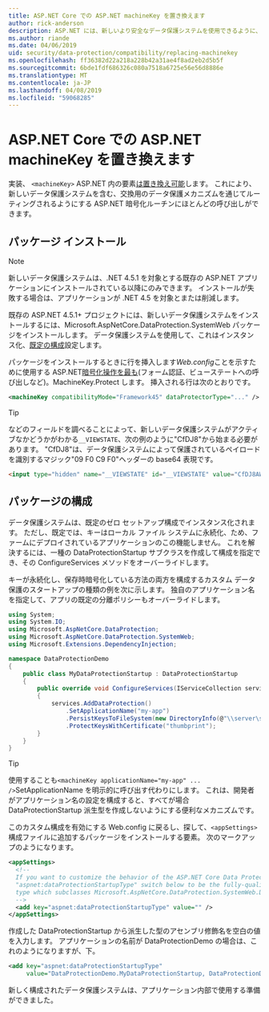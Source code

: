 ```yaml
---
title: ASP.NET Core での ASP.NET machineKey を置き換えます
author: rick-anderson
description: ASP.NET には、新しいより安全なデータ保護システムを使用できるように、machineKey を交換する方法を説明します。
ms.author: riande
ms.date: 04/06/2019
uid: security/data-protection/compatibility/replacing-machinekey
ms.openlocfilehash: ff36382d22a218a228b42a31ae4f8ad2eb2d5b5f
ms.sourcegitcommit: 6bde1fdf686326c080a7518a6725e56e56d8886e
ms.translationtype: MT
ms.contentlocale: ja-JP
ms.lasthandoff: 04/08/2019
ms.locfileid: "59068285"
---
```

# <a name="replace-the-aspnet-machinekey-in-aspnet-core"></a>ASP.NET Core での ASP.NET machineKey を置き換えます

<a name="compatibility-replacing-machinekey"></a>

実装、 `<machineKey>` ASP.NET 内の要素[は置き換え可能](https://blogs.msdn.microsoft.com/webdev/2012/10/23/cryptographic-improvements-in-asp-net-4-5-pt-2/)します。 これにより、新しいデータ保護システムを含む、交換用のデータ保護メカニズムを通じてルーティングされるようにする ASP.NET 暗号化ルーチンにほとんどの呼び出しができます。

## <a name="package-installation"></a>パッケージ インストール

> [!NOTE]
> 新しいデータ保護システムは、.NET 4.5.1 を対象とする既存の ASP.NET アプリケーションにインストールされている以降にのみできます。 インストールが失敗する場合は、アプリケーションが .NET 4.5 を対象とまたは削減します。

既存の ASP.NET 4.5.1+ プロジェクトには、新しいデータ保護システムをインストールするには、Microsoft.AspNetCore.DataProtection.SystemWeb パッケージをインストールします。 データ保護システムを使用して、これはインスタンス化、[既定の構成](xref:security/data-protection/configuration/default-settings)設定します。

パッケージをインストールするときに行を挿入します*Web.config*ことを示すために使用する ASP.NET[暗号化操作を最も](https://blogs.msdn.microsoft.com/webdev/2012/10/23/cryptographic-improvements-in-asp-net-4-5-pt-2/)(フォーム認証、ビューステートへの呼び出しなど)。MachineKey.Protect します。 挿入される行は次のとおりです。

```xml
<machineKey compatibilityMode="Framework45" dataProtectorType="..." />
```

>[!TIP]
> などのフィールドを調べることによって、新しいデータ保護システムがアクティブなかどうかがわかる`__VIEWSTATE`、次の例のように"CfDJ8"から始まる必要があります。 "CfDJ8"は、データ保護システムによって保護されているペイロードを識別するマジック"09 F0 C9 F0"ヘッダーの base64 表現です。

```html
<input type="hidden" name="__VIEWSTATE" id="__VIEWSTATE" value="CfDJ8AWPr2EQPTBGs3L2GCZOpk..." />
```

## <a name="package-configuration"></a>パッケージの構成

データ保護システムは、既定のゼロ セットアップ構成でインスタンス化されます。 ただし、既定では、キーはローカル ファイル システムに永続化、ため、ファームにデプロイされているアプリケーションのこの機能しません。 これを解決するには、一種の DataProtectionStartup サブクラスを作成して構成を指定でき、その ConfigureServices メソッドをオーバーライドします。

キーが永続化し、保存時暗号化している方法の両方を構成するカスタム データ保護のスタートアップの種類の例を次に示します。 独自のアプリケーション名を指定して、アプリの既定の分離ポリシーもオーバーライドします。

```csharp
using System;
using System.IO;
using Microsoft.AspNetCore.DataProtection;
using Microsoft.AspNetCore.DataProtection.SystemWeb;
using Microsoft.Extensions.DependencyInjection;

namespace DataProtectionDemo
{
    public class MyDataProtectionStartup : DataProtectionStartup
    {
        public override void ConfigureServices(IServiceCollection services)
        {
            services.AddDataProtection()
                .SetApplicationName("my-app")
                .PersistKeysToFileSystem(new DirectoryInfo(@"\\server\share\myapp-keys\"))
                .ProtectKeysWithCertificate("thumbprint");
        }
    }
}
```

>[!TIP]
> 使用することも`<machineKey applicationName="my-app" ... />`SetApplicationName を明示的に呼び出す代わりにします。 これは、開発者がアプリケーション名の設定を構成すると、すべてが場合 DataProtectionStartup 派生型を作成しないようにする便利なメカニズムです。

このカスタム構成を有効にする Web.config に戻るし、探して、`<appSettings>`構成ファイルに追加するパッケージをインストールする要素。 次のマークアップのようになります。

```xml
<appSettings>
  <!--
  If you want to customize the behavior of the ASP.NET Core Data Protection stack, set the
  "aspnet:dataProtectionStartupType" switch below to be the fully-qualified name of a
  type which subclasses Microsoft.AspNetCore.DataProtection.SystemWeb.DataProtectionStartup.
  -->
  <add key="aspnet:dataProtectionStartupType" value="" />
</appSettings>
```

作成した DataProtectionStartup から派生した型のアセンブリ修飾名を空白の値を入力します。 アプリケーションの名前が DataProtectionDemo の場合は、これのようになりますが、下。

```xml
<add key="aspnet:dataProtectionStartupType"
     value="DataProtectionDemo.MyDataProtectionStartup, DataProtectionDemo" />
```

新しく構成されたデータ保護システムは、アプリケーション内部で使用する準備ができました。
